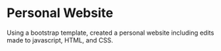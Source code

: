 # Personal Website
Using a bootstrap template, created a personal website including edits made to javascript, HTML, and CSS.

